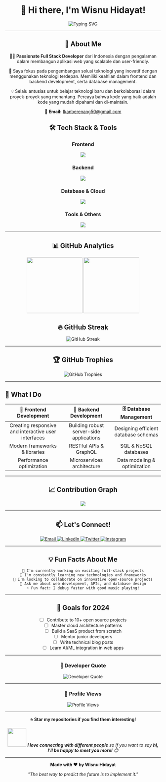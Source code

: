 <div align="center">
  
# 👋 Hi there, I'm Wisnu Hidayat!

<img src="https://readme-typing-svg.herokuapp.com?font=Fira+Code&size=30&duration=3000&pause=1000&color=00D4FF&center=true&vCenter=true&width=600&lines=Full+Stack+Developer;Problem+Solver;Code+Enthusiast;Always+Learning" alt="Typing SVG" />

</div>

---

<div align="center">
  
## 🚀 About Me

</div>

<div align="center">

👨‍💻 **Passionate Full Stack Developer** dari Indonesia dengan pengalaman dalam membangun aplikasi web yang scalable dan user-friendly.

🎯 Saya fokus pada pengembangan solusi teknologi yang inovatif dengan menggunakan teknologi terdepan. Memiliki keahlian dalam frontend dan backend development, serta database management.

💡 Selalu antusias untuk belajar teknologi baru dan berkolaborasi dalam proyek-proyek yang menantang. Percaya bahwa kode yang baik adalah kode yang mudah dipahami dan di-maintain.

📧 **Email:** Ikanberenang50@gmail.com

</div>

<div align="center">

## 🛠️ Tech Stack & Tools

### Frontend
<img src="https://skillicons.dev/icons?i=html,css,js,ts,react,nextjs,vue,angular,tailwind,bootstrap,sass" />

### Backend
<img src="https://skillicons.dev/icons?i=nodejs,express,python,django,flask,php,laravel,java,spring" />

### Database & Cloud
<img src="https://skillicons.dev/icons?i=mysql,postgresql,mongodb,redis,firebase,aws,gcp,docker,kubernetes" />

### Tools & Others
<img src="https://skillicons.dev/icons?i=git,github,vscode,figma,postman,linux,nginx,jenkins" />

</div>

---

<div align="center">

## 📊 GitHub Analytics

<img height="180em" src="https://github-readme-stats.vercel.app/api?username=YourGitHubUsername&show_icons=true&theme=tokyonight&include_all_commits=true&count_private=true"/>
<img height="180em" src="https://github-readme-stats.vercel.app/api/top-langs/?username=YourGitHubUsername&layout=compact&langs_count=8&theme=tokyonight"/>

</div>

<div align="center">

## 🔥 GitHub Streak

<img src="https://github-readme-streak-stats.herokuapp.com/?user=YourGitHubUsername&theme=tokyonight" alt="GitHub Streak" />

</div>

---

<div align="center">

## 🏆 GitHub Trophies

<img src="https://github-profile-trophy.vercel.app/?username=YourGitHubUsername&theme=tokyonight&row=1&column=7" alt="GitHub Trophies" />

</div>

---

## 💼 What I Do

<div align="center">

| 🎯 **Frontend Development** | 🔧 **Backend Development** | 🗄️ **Database Management** |
|:---:|:---:|:---:|
| Creating responsive and interactive user interfaces | Building robust server-side applications | Designing efficient database schemas |
| Modern frameworks & libraries | RESTful APIs & GraphQL | SQL & NoSQL databases |
| Performance optimization | Microservices architecture | Data modeling & optimization |

</div>

---

<div align="center">

## 📈 Contribution Graph

<img src="https://github-readme-activity-graph.vercel.app/graph?username=YourGitHubUsername&theme=tokyo-night&hide_border=true" />

</div>

---

<div align="center">

## 📫 Let's Connect!

<a href="mailto:Ikanberenang50@gmail.com">
  <img src="https://img.shields.io/badge/Email-D14836?style=for-the-badge&logo=gmail&logoColor=white" alt="Email" />
</a>
<a href="https://linkedin.com/in/YourLinkedInProfile">
  <img src="https://img.shields.io/badge/LinkedIn-0077B5?style=for-the-badge&logo=linkedin&logoColor=white" alt="LinkedIn" />
</a>
<a href="https://twitter.com/YourTwitterHandle">
  <img src="https://img.shields.io/badge/Twitter-1DA1F2?style=for-the-badge&logo=twitter&logoColor=white" alt="Twitter" />
</a>
<a href="https://instagram.com/YourInstagramHandle">
  <img src="https://img.shields.io/badge/Instagram-E4405F?style=for-the-badge&logo=instagram&logoColor=white" alt="Instagram" />
</a>

</div>

---

<div align="center">

## 💡 Fun Facts About Me

```
🔭 I'm currently working on exciting full-stack projects
🌱 I'm constantly learning new technologies and frameworks
👯 I'm looking to collaborate on innovative open-source projects
💬 Ask me about web development, APIs, and database design
⚡ Fun fact: I debug faster with good music playing!
```

</div>

---

<div align="center">

## 🎯 Goals for 2024

- [ ] Contribute to 10+ open source projects
- [ ] Master cloud architecture patterns
- [ ] Build a SaaS product from scratch
- [ ] Mentor junior developers
- [ ] Write technical blog posts
- [ ] Learn AI/ML integration in web apps

</div>

---

<div align="center">

### 💭 Developer Quote

<img src="https://quotes-github-readme.vercel.app/api?type=horizontal&theme=tokyonight" alt="Developer Quote" />

</div>

---

<div align="center">

### 👀 Profile Views

<img src="https://komarev.com/ghpvc/?username=YourGitHubUsername&color=blueviolet&style=flat-square&label=Profile+Views" alt="Profile Views" />

</div>

---

<div align="center">

**⭐ Star my repositories if you find them interesting!**

<img src="https://media.giphy.com/media/LnQjpWaON8nhr21vNW/giphy.gif" width="60"> <em><b>I love connecting with different people</b> so if you want to say <b>hi, I'll be happy to meet you more!</b> 😊</em>

</div>

---

<div align="center">
  
**Made with ❤️ by Wisnu Hidayat**

*"The best way to predict the future is to implement it."*

</div>
